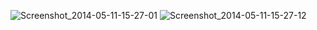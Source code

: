 
![Screenshot_2014-05-11-15-27-01](https://user-images.githubusercontent.com/60290307/73121499-3cca3b80-3fad-11ea-9a74-bdda1f0dc487.jpg)
![Screenshot_2014-05-11-15-27-12](https://user-images.githubusercontent.com/60290307/73121501-3dfb6880-3fad-11ea-9673-c6d1c4c74cc5.jpg)
